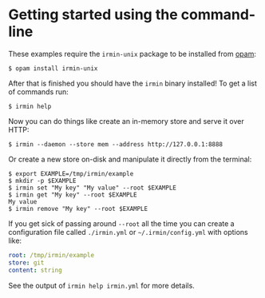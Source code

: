 # Getting started using the command-line

These examples require the `irmin-unix` package to be installed from [opam](https://github.com/ocaml/opam):

```shell
$ opam install irmin-unix
```

After that is finished you should have the `irmin` binary installed! To get a list of commands run:

```shell
$ irmin help
```

Now you can do things like create an in-memory store and serve it over HTTP:

```shell
$ irmin --daemon --store mem --address http://127.0.0.1:8888
```

Or create a new store on-disk and manipulate it directly from the terminal:

```shell
$ export EXAMPLE=/tmp/irmin/example
$ mkdir -p $EXAMPLE
$ irmin set "My key" "My value" --root $EXAMPLE
$ irmin get "My key" --root $EXAMPLE
My value
$ irmin remove "My key" --root $EXAMPLE
```

If you get sick of passing around `--root` all the time you can create a configuration file called `./irmin.yml` or `~/.irmin/config.yml` with options like:

```yaml
root: /tmp/irmin/example
store: git
content: string
```

See the output of `irmin help irmin.yml` for more details.

